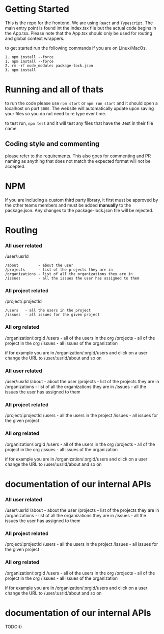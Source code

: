 # Getting Started

This is the repo for the frontend. We are using `React` and `Typescript`. The main entry point is found
int the index.tsx file but the actual code begins in the App.tsx. Please note that the App.tsx should
only be used for routing and global context wrappers. 

to get started run the following commands if you are on Linux/MacOs.

```
1.⁠ ⁠npm install --force
1.⁠ ⁠npm install --force
2. rm -rf node_modules package-lock.json
3.⁠ ⁠npm install
```

# Running and all of thats

to run the code please use `npm start` or `npm run start` and it should open a localhost on port
`3000`. The website will automatically update upon saving your files so you do not need to re type ever time.

to test run, `npm test` and it will test any files that have the .test in their file name. 

## Coding style and commenting

please refer to the [requirements](https://github.com/bricked-up/requirements). This also goes for commenting and
PR naming as anything that does not match the expected format will not be accepted. 

# NPM

If you are including a custom third party library, it first must be approved by the other teams members and must
be added **manually** to the package.json. Any changes to the package-lock.json file will be rejected.

# Routing

### All user related
/user/:usrId

    /about         - about the user
    /projects      - list of the projects they are in
    /organizations - list of all the organizations they are in
    /issues        - all the issues the user has assigned to them

### All project related
/project/:projectId

    /users   - all the users in the project
    /issues  - all issues for the given project

### All org related
/organization/:orgId
    /users     - all of the users in the org
    /projects - all of the project in the org
    /issues   - all issues of the organization 

if for example you are in /organization/:orgId/users and click on a user
change the URL to /user/:usrId/about and so on

### All user related
/user/:usrId
    /about         - about the user
    /projects      - list of the projects they are in
    /organizations - list of all the organizations they are in
    /issues        - all the issues the user has assigned to them

### All project related
/project/:projectId
    /users   - all the users in the project
    /issues  - all issues for the given project

### All org related
/organization/:orgId
    /users     - all of the users in the org
    /projects - all of the project in the org
    /issues   - all issues of the organization 

if for example you are in /organization/:orgId/users and click on a user
change the URL to /user/:usrId/about and so on

# documentation of our internal APIs

### All user related
/user/:usrId
    /about         - about the user
    /projects      - list of the projects they are in
    /organizations - list of all the organizations they are in
    /issues        - all the issues the user has assigned to them

### All project related
/project/:projectId
    /users   - all the users in the project
    /issues  - all issues for the given project

### All org related
/organization/:orgId
    /users     - all of the users in the org
    /projects - all of the project in the org
    /issues   - all issues of the organization 

if for example you are in /organization/:orgId/users and click on a user
change the URL to /user/:usrId/about and so on

# documentation of our internal APIs

TODO:()

